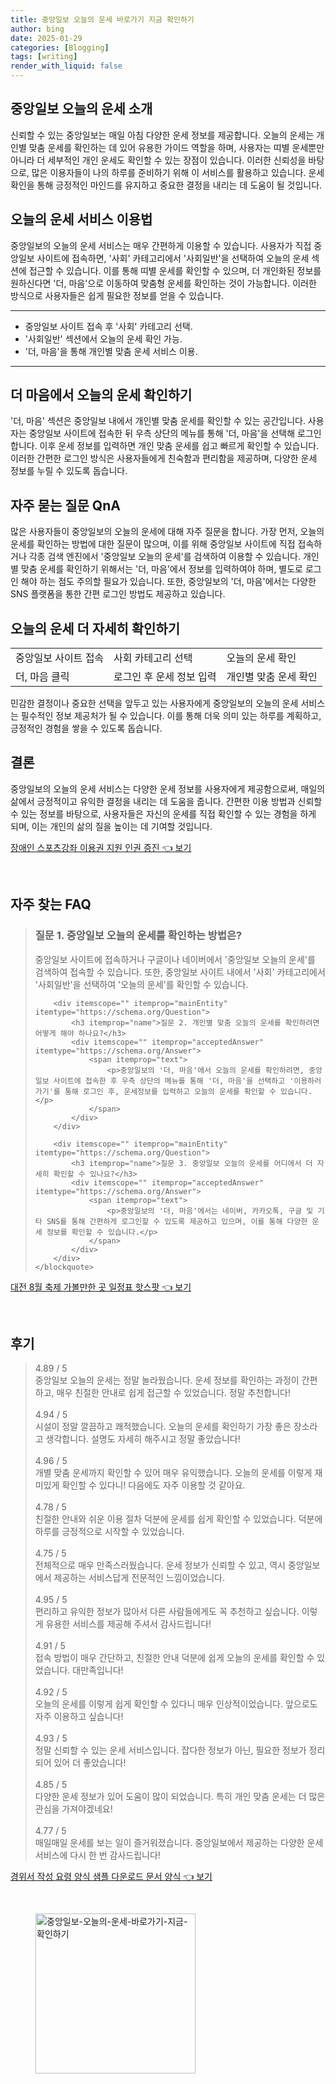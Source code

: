 ```yaml
---
title: 중앙일보 오늘의 운세 바로가기 지금 확인하기
author: bing
date: 2025-01-29
categories: [Blogging]
tags: [writing]
render_with_liquid: false
---
```



<h2 id='중앙일보_오늘의_운세_소개'>중앙일보 오늘의 운세 소개</h2>

<p>신뢰할 수 있는 중앙일보는 매일 아침 다양한 운세 정보를 제공합니다. 오늘의 운세는 개인별 맞춤 운세를 확인하는 데 있어 유용한 가이드 역할을 하며, 사용자는 띠별 운세뿐만 아니라 더 세부적인 개인 운세도 확인할 수 있는 장점이 있습니다. 이러한 신뢰성을 바탕으로, 많은 이용자들이 나의 하루를 준비하기 위해 이 서비스를 활용하고 있습니다. 운세 확인을 통해 긍정적인 마인드를 유지하고 중요한 결정을 내리는 데 도움이 될 것입니다.</p>

<h2 id='오늘의_운세_서비스_이용법'>오늘의 운세 서비스 이용법</h2>

<p>중앙일보의 오늘의 운세 서비스는 매우 간편하게 이용할 수 있습니다. 사용자가 직접 중앙일보 사이트에 접속하면, '사회' 카테고리에서 '사회일반'을 선택하여 오늘의 운세 섹션에 접근할 수 있습니다. 이를 통해 띠별 운세를 확인할 수 있으며, 더 개인화된 정보를 원하신다면 '더, 마음'으로 이동하여 맞춤형 운세를 확인하는 것이 가능합니다. 이러한 방식으로 사용자들은 쉽게 필요한 정보를 얻을 수 있습니다.</p>

<hr />

<ul>
    <li>중앙일보 사이트 접속 후 '사회' 카테고리 선택.</li>
    <li>'사회일반' 섹션에서 오늘의 운세 확인 가능.</li>
    <li>'더, 마음'을 통해 개인별 맞춤 운세 서비스 이용.</li>
</ul>

<hr />

<h2 id='더_마음에서_오늘의_운세_확인하기'>더 마음에서 오늘의 운세 확인하기</h2>

<p>'더, 마음' 섹션은 중앙일보 내에서 개인별 맞춤 운세를 확인할 수 있는 공간입니다. 사용자는 중앙일보 사이트에 접속한 뒤 우측 상단의 메뉴를 통해 '더, 마음'을 선택해 로그인합니다. 이후 운세 정보를 입력하면 개인 맞춤 운세를 쉽고 빠르게 확인할 수 있습니다. 이러한 간편한 로그인 방식은 사용자들에게 친숙함과 편리함을 제공하며, 다양한 운세 정보를 누릴 수 있도록 돕습니다.</p>

<h2 id='자주_묻는_질문_QnA'>자주 묻는 질문 QnA</h2>

<p>많은 사용자들이 중앙일보의 오늘의 운세에 대해 자주 질문을 합니다. 가장 먼저, 오늘의 운세를 확인하는 방법에 대한 질문이 많으며, 이를 위해 중앙일보 사이트에 직접 접속하거나 각종 검색 엔진에서 '중앙일보 오늘의 운세'를 검색하여 이용할 수 있습니다. 개인별 맞춤 운세를 확인하기 위해서는 '더, 마음'에서 정보를 입력하여야 하며, 별도로 로그인 해야 하는 점도 주의할 필요가 있습니다. 또한, 중앙일보의 '더, 마음'에서는 다양한 SNS 플랫폼을 통한 간편 로그인 방법도 제공하고 있습니다.</p>

<h2 id='오늘의_운세_더_자세히_확인하기'>오늘의 운세 더 자세히 확인하기</h2>

<table>
    <tr>
        <td>중앙일보 사이트 접속</td>
        <td>사회 카테고리 선택</td>
        <td>오늘의 운세 확인</td>
    </tr>
    <tr>
        <td>더, 마음 클릭</td>
        <td>로그인 후 운세 정보 입력</td>
        <td>개인별 맞춤 운세 확인</td>
    </tr>
</table>

<p>민감한 결정이나 중요한 선택을 앞두고 있는 사용자에게 중앙일보의 오늘의 운세 서비스는 필수적인 정보 제공처가 될 수 있습니다. 이를 통해 더욱 의미 있는 하루를 계획하고, 긍정적인 경험을 쌓을 수 있도록 돕습니다.</p>

<h2 id='결론'>결론</h2>

<p>중앙일보의 오늘의 운세 서비스는 다양한 운세 정보를 사용자에게 제공함으로써, 매일의 삶에서 긍정적이고 유익한 결정을 내리는 데 도움을 줍니다. 간편한 이용 방법과 신뢰할 수 있는 정보를 바탕으로, 사용자들은 자신의 운세를 직접 확인할 수 있는 경험을 하게 되며, 이는 개인의 삶의 질을 높이는 데 기여할 것입니다.</p>


<p><a class="click-button" title="장애인 스포츠강좌 이용권 지원 인권 증진" href="https://blackassets.github.io/posts/%EC%9E%A5%EC%95%A0%EC%9D%B8-%EC%8A%A4%ED%8F%AC%EC%B8%A0%EA%B0%95%EC%A2%8C-%EC%9D%B4%EC%9A%A9%EA%B6%8C-%EC%A7%80%EC%9B%90-%EC%9D%B8%EA%B6%8C-%EC%A6%9D%EC%A7%84/" rel="dofollow">장애인 스포츠강좌 이용권 지원 인권 증진 👈 보기</a></p><br>
<h2 id='자주_찾는_FAQ'>자주 찾는 FAQ</h2>
<div itemscope="" itemtype="https://schema.org/FAQPage"> 
    <blockquote> 
        <div itemscope="" itemprop="mainEntity" itemtype="https://schema.org/Question"> 
            <h3 itemprop="name">질문 1. 중앙일보 오늘의 운세를 확인하는 방법은?</h3> 
            <div itemscope="" itemprop="acceptedAnswer" itemtype="https://schema.org/Answer"> 
                <span itemprop="text"> 
                    <p>중앙일보 사이트에 접속하거나 구글이나 네이버에서 '중앙일보 오늘의 운세'를 검색하여 접속할 수 있습니다. 또한, 중앙일보 사이트 내에서 '사회' 카테고리에서 '사회일반'을 선택하여 '오늘의 운세'를 확인할 수 있습니다.</p> 
                </span> 
            </div> 
        </div> 

        <div itemscope="" itemprop="mainEntity" itemtype="https://schema.org/Question"> 
            <h3 itemprop="name">질문 2. 개인별 맞춤 오늘의 운세를 확인하려면 어떻게 해야 하나요?</h3> 
            <div itemscope="" itemprop="acceptedAnswer" itemtype="https://schema.org/Answer"> 
                <span itemprop="text"> 
                    <p>중앙일보의 '더, 마음'에서 오늘의 운세를 확인하려면, 중앙일보 사이트에 접속한 후 우측 상단의 메뉴를 통해 '더, 마음'을 선택하고 '이용하러가기'를 통해 로그인 후, 운세정보를 입력하고 오늘의 운세를 확인할 수 있습니다.</p> 
                </span> 
            </div> 
        </div> 

        <div itemscope="" itemprop="mainEntity" itemtype="https://schema.org/Question"> 
            <h3 itemprop="name">질문 3. 중앙일보 오늘의 운세를 어디에서 더 자세히 확인할 수 있나요?</h3> 
            <div itemscope="" itemprop="acceptedAnswer" itemtype="https://schema.org/Answer"> 
                <span itemprop="text"> 
                    <p>중앙일보의 '더, 마음'에서는 네이버, 카카오톡, 구글 및 기타 SNS를 통해 간편하게 로그인할 수 있도록 제공하고 있으며, 이를 통해 다양한 운세 정보를 확인할 수 있습니다.</p> 
                </span> 
            </div> 
        </div> 
    </blockquote> 
</div>
<p><a class="click-button" title="대전 8월 축제 가볼만한 곳 일정표 핫스팟" href="https://blackassets.github.io/posts/%EB%8C%80%EC%A0%84-8%EC%9B%94-%EC%B6%95%EC%A0%9C-%EA%B0%80%EB%B3%BC%EB%A7%8C%ED%95%9C-%EA%B3%B3-%EC%9D%BC%EC%A0%95%ED%91%9C-%ED%95%AB%EC%8A%A4%ED%8C%9F/" rel="dofollow">대전 8월 축제 가볼만한 곳 일정표 핫스팟 👈 보기</a></p><br>
<h2 id='후기'>후기</h2>
<div itemscope itemtype="https://schema.org/Product">
  <blockquote>
  <div itemprop="review" itemscope itemtype="https://schema.org/Review">
      <div itemprop="reviewRating" itemscope itemtype="https://schema.org/Rating"> <span itemprop="ratingValue">4.89</span> / <span itemprop="bestRating">5</span> </div>
      <span itemprop="reviewBody">중앙일보 오늘의 운세는 정말 놀라웠습니다. 운세 정보를 확인하는 과정이 간편하고, 매우 친절한 안내로 쉽게 접근할 수 있었습니다. 정말 추천합니다!</span>
  </div>
  <br>
  <div itemprop="review" itemscope itemtype="https://schema.org/Review">
      <div itemprop="reviewRating" itemscope itemtype="https://schema.org/Rating"> <span itemprop="ratingValue">4.94</span> / <span itemprop="bestRating">5</span> </div>
      <span itemprop="reviewBody">시설이 정말 깔끔하고 쾌적했습니다. 오늘의 운세를 확인하기 가장 좋은 장소라고 생각합니다. 설명도 자세히 해주시고 정말 좋았습니다!</span>
  </div>
  <br>
  <div itemprop="review" itemscope itemtype="https://schema.org/Review">
      <div itemprop="reviewRating" itemscope itemtype="https://schema.org/Rating"> <span itemprop="ratingValue">4.96</span> / <span itemprop="bestRating">5</span> </div>
      <span itemprop="reviewBody">개별 맞춤 운세까지 확인할 수 있어 매우 유익했습니다. 오늘의 운세를 이렇게 재미있게 확인할 수 있다니! 다음에도 자주 이용할 것 같아요.</span>
  </div>
  <br>
  <div itemprop="review" itemscope itemtype="https://schema.org/Review">
      <div itemprop="reviewRating" itemscope itemtype="https://schema.org/Rating"> <span itemprop="ratingValue">4.78</span> / <span itemprop="bestRating">5</span> </div>
      <span itemprop="reviewBody">친절한 안내와 쉬운 이용 절차 덕분에 운세를 쉽게 확인할 수 있었습니다. 덕분에 하루를 긍정적으로 시작할 수 있었습니다.</span>
  </div>
  <br>
  <div itemprop="review" itemscope itemtype="https://schema.org/Review">
      <div itemprop="reviewRating" itemscope itemtype="https://schema.org/Rating"> <span itemprop="ratingValue">4.75</span> / <span itemprop="bestRating">5</span> </div>
      <span itemprop="reviewBody">전체적으로 매우 만족스러웠습니다. 운세 정보가 신뢰할 수 있고, 역시 중앙일보에서 제공하는 서비스답게 전문적인 느낌이었습니다.</span>
  </div>
  <br>
  <div itemprop="review" itemscope itemtype="https://schema.org/Review">
      <div itemprop="reviewRating" itemscope itemtype="https://schema.org/Rating"> <span itemprop="ratingValue">4.95</span> / <span itemprop="bestRating">5</span> </div>
      <span itemprop="reviewBody">편리하고 유익한 정보가 많아서 다른 사람들에게도 꼭 추천하고 싶습니다. 이렇게 유용한 서비스를 제공해 주셔서 감사드립니다!</span>
  </div>
  <br>
  <div itemprop="review" itemscope itemtype="https://schema.org/Review">
      <div itemprop="reviewRating" itemscope itemtype="https://schema.org/Rating"> <span itemprop="ratingValue">4.91</span> / <span itemprop="bestRating">5</span> </div>
      <span itemprop="reviewBody"> 접속 방법이 매우 간단하고, 친절한 안내 덕분에 쉽게 오늘의 운세를 확인할 수 있었습니다. 대만족입니다!</span>
  </div>
  <br>
  <div itemprop="review" itemscope itemtype="https://schema.org/Review">
      <div itemprop="reviewRating" itemscope itemtype="https://schema.org/Rating"> <span itemprop="ratingValue">4.92</span> / <span itemprop="bestRating">5</span> </div>
      <span itemprop="reviewBody">오늘의 운세를 이렇게 쉽게 확인할 수 있다니 매우 인상적이었습니다. 앞으로도 자주 이용하고 싶습니다!</span>
  </div>
  <br>
  <div itemprop="review" itemscope itemtype="https://schema.org/Review">
      <div itemprop="reviewRating" itemscope itemtype="https://schema.org/Rating"> <span itemprop="ratingValue">4.93</span> / <span itemprop="bestRating">5</span> </div>
      <span itemprop="reviewBody">정말 신뢰할 수 있는 운세 서비스입니다. 잡다한 정보가 아닌, 필요한 정보가 정리되어 있어 더 좋았습니다!</span>
  </div>
  <br>
  <div itemprop="review" itemscope itemtype="https://schema.org/Review">
      <div itemprop="reviewRating" itemscope itemtype="https://schema.org/Rating"> <span itemprop="ratingValue">4.85</span> / <span itemprop="bestRating">5</span> </div>
      <span itemprop="reviewBody">다양한 운세 정보가 있어 도움이 많이 되었습니다. 특히 개인 맞춤 운세는 더 많은 관심을 가져야겠네요!</span>
  </div>
  <br>
  <div itemprop="review" itemscope itemtype="https://schema.org/Review">
      <div itemprop="reviewRating" itemscope itemtype="https://schema.org/Rating"> <span itemprop="ratingValue">4.77</span> / <span itemprop="bestRating">5</span> </div>
      <span itemprop="reviewBody">매일매일 운세를 보는 일이 즐거워졌습니다. 중앙일보에서 제공하는 다양한 운세 서비스에 다시 한 번 감사드립니다!</span>
  </div>
  </blockquote>
</div>
<p><a class="click-button" title="경위서 작성 요령 양식 샘플 다운로드 문서 양식" href="https://blackassets.github.io/posts/%EA%B2%BD%EC%9C%84%EC%84%9C-%EC%9E%91%EC%84%B1-%EC%9A%94%EB%A0%B9-%EC%96%91%EC%8B%9D-%EC%83%98%ED%94%8C-%EB%8B%A4%EC%9A%B4%EB%A1%9C%EB%93%9C-%EB%AC%B8%EC%84%9C-%EC%96%91%EC%8B%9D/" rel="dofollow">경위서 작성 요령 양식 샘플 다운로드 문서 양식 👈 보기</a></p><br>
<figure class="image"><img src="https://blackassets.github.io/assets/img/thumbnail/중앙일보-오늘의-운세-바로가기-지금-확인하기.webp" alt="중앙일보-오늘의-운세-바로가기-지금-확인하기" width="256" height="256"></figure>